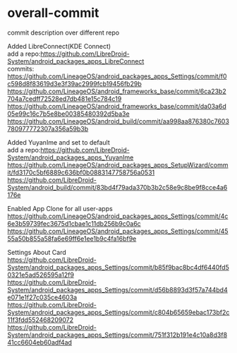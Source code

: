 # overall-commit
commit description over different repo

Added LibreConnect(KDE Connect)  
add a repo:https://github.com/LibreDroid-System/android_packages_apps_LibreConnect  
commits:  
https://github.com/LineageOS/android_packages_apps_Settings/commit/f0c598d8f83619d3e3f39ac2999fcb19456fb29b  
https://github.com/LineageOS/android_frameworks_base/commit/6ca23b2704a7cedff72528ed7db481e15c784c19  
https://github.com/LineageOS/android_frameworks_base/commit/da03a6d05e99c16c7b5e8be00385480392d5ba3e  
https://github.com/LineageOS/android_build/commit/aa998aa876380c7603780977772307a356a59b3b  

Added YuyanIme and set to default  
add a repo:https://github.com/LibreDroid-System/android_packages_apps_YuyanIme  
https://github.com/LineageOS/android_packages_apps_SetupWizard/commit/fd3170c5bf6889c636bf0b0883147758756a0531  
https://github.com/LibreDroid-System/android_build/commit/83bd4f79ada370b3b2c58e9c8be9f8cce4a6176e  

Enabled App Clone for all user-apps  
https://github.com/LineageOS/android_packages_apps_Settings/commit/4c6e3b59739fec3675d1cbae1c11db256b9c0a6c  
https://github.com/LineageOS/android_packages_apps_Settings/commit/4555a50b855a58fa6e69ff6e1ee1b9c4fa16bf9e  

Settings About Card  
https://github.com/LibreDroid-System/android_packages_apps_Settings/commit/b85f9bac8bc4df6440fd50321e5ad526595a12f9  
https://github.com/LibreDroid-System/android_packages_apps_Settings/commit/d56b8893d3f57a744bd4e071e1f27c035ce4603a  
https://github.com/LibreDroid-System/android_packages_apps_Settings/commit/c804b65659ebac173bf2c11f3fdd552468209072  
https://github.com/LibreDroid-System/android_packages_apps_Settings/commit/751f312b191e4c10a8d3f841cc6604eb60adf4ad  
